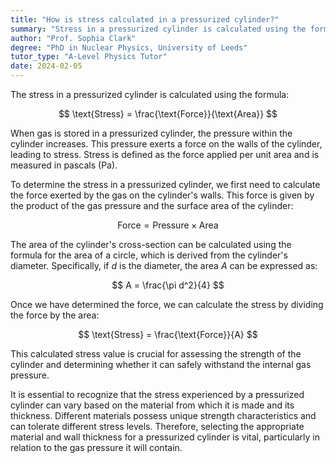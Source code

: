 ```yaml
---
title: "How is stress calculated in a pressurized cylinder?"
summary: "Stress in a pressurized cylinder is calculated using the formula stress = force/area."
author: "Prof. Sophia Clark"
degree: "PhD in Nuclear Physics, University of Leeds"
tutor_type: "A-Level Physics Tutor"
date: 2024-02-05
---
```


The stress in a pressurized cylinder is calculated using the formula:

$$ \text{Stress} = \frac{\text{Force}}{\text{Area}} $$

When gas is stored in a pressurized cylinder, the pressure within the cylinder increases. This pressure exerts a force on the walls of the cylinder, leading to stress. Stress is defined as the force applied per unit area and is measured in pascals (Pa).

To determine the stress in a pressurized cylinder, we first need to calculate the force exerted by the gas on the cylinder's walls. This force is given by the product of the gas pressure and the surface area of the cylinder:

$$ \text{Force} = \text{Pressure} \times \text{Area} $$

The area of the cylinder's cross-section can be calculated using the formula for the area of a circle, which is derived from the cylinder's diameter. Specifically, if $d$ is the diameter, the area $A$ can be expressed as:

$$ A = \frac{\pi d^2}{4} $$

Once we have determined the force, we can calculate the stress by dividing the force by the area:

$$ \text{Stress} = \frac{\text{Force}}{A} $$

This calculated stress value is crucial for assessing the strength of the cylinder and determining whether it can safely withstand the internal gas pressure.

It is essential to recognize that the stress experienced by a pressurized cylinder can vary based on the material from which it is made and its thickness. Different materials possess unique strength characteristics and can tolerate different stress levels. Therefore, selecting the appropriate material and wall thickness for a pressurized cylinder is vital, particularly in relation to the gas pressure it will contain.
    